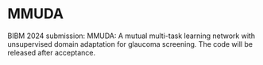 # MMUDA
BIBM 2024 submission: MMUDA: A mutual multi-task learning network with unsupervised domain adaptation for glaucoma screening.
The code will be released after acceptance.
